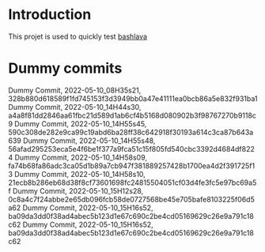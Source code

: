 # Introduction

This projet is used to quickly test [bashlava](https://github.com/firepress-org/bashlava)

# Dummy commits

Dummy Commit, 2022-05-10_08H35s21, 328b880d618589f1fd745153f3d3949bb0a47e41111ea0bcb86a5e832f931ba1
Dummy Commit, 2022-05-10_14H44s30, a4a8f81dd2846aa61fbc21d589d1ab6cf4b5168d080902b3f98767270b9118c9
Dummy Commit, 2022-05-10_14H55s45, 590c308de282e9ca99c19abd6ba28ff38c642918f30193a614c3ca87b643a639
Dummy Commit, 2022-05-10_14H55s48, 56afad295253eca5e4f6be1f377a9fca51c15f805fd540cbc3392d4684df8224
Dummy Commit, 2022-05-10_14H58s09, fa74b68fa86adc3ca05d1b89a7cb947f381889257428b1700ea4d2f391725f13
Dummy Commit, 2022-05-10_14H58s10, 21ecb8b286eb68d38f8cf73601698fc24815504051cf03d4fe3fc5e97bc69a5f
Dummy Commit, 2022-05-10_15H12s28, 0c8a4c7f24abbe2e65db096fcb58de0727568be45e705bafe8103225f06d5a62
Dummy Commit, 2022-05-10_15H16s52, ba09da3dd0f38ad4abec5b123d1e67c690c2be4cd05169629c26e9a791c18c62
Dummy Commit, 2022-05-10_15H16s52, ba09da3dd0f38ad4abec5b123d1e67c690c2be4cd05169629c26e9a791c18c62
